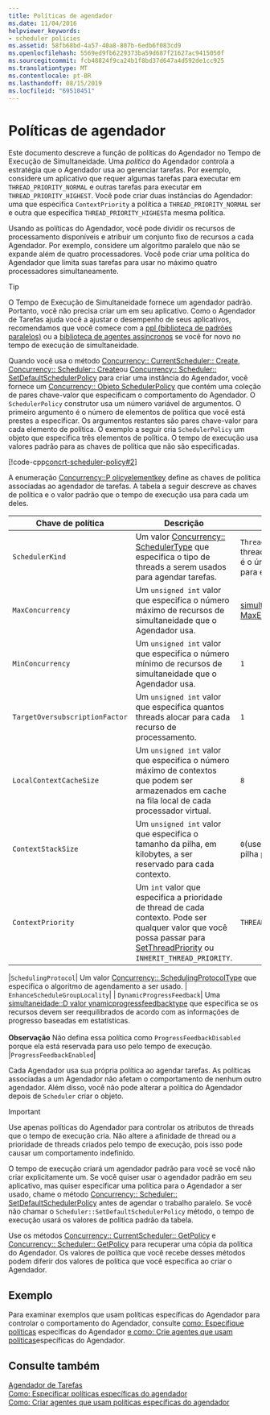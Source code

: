 ```yaml
---
title: Políticas de agendador
ms.date: 11/04/2016
helpviewer_keywords:
- scheduler policies
ms.assetid: 58fb68bd-4a57-40a8-807b-6edb6f083cd9
ms.openlocfilehash: 5569ed9fb6229373ba59d687f21627ac9415050f
ms.sourcegitcommit: fcb48824f9ca24b1f8bd37d647a4d592de1cc925
ms.translationtype: MT
ms.contentlocale: pt-BR
ms.lasthandoff: 08/15/2019
ms.locfileid: "69510451"
---
```

# <a name="scheduler-policies"></a>Políticas de agendador

Este documento descreve a função de políticas do Agendador no Tempo de Execução de Simultaneidade. Uma *política* do Agendador controla a estratégia que o Agendador usa ao gerenciar tarefas. Por exemplo, considere um aplicativo que requer algumas tarefas para executar em `THREAD_PRIORITY_NORMAL` e outras tarefas para executar em `THREAD_PRIORITY_HIGHEST`.  Você pode criar duas instâncias do Agendador: uma que especifica `ContextPriority` a política a `THREAD_PRIORITY_NORMAL` ser e outra que especifica `THREAD_PRIORITY_HIGHEST`a mesma política.

Usando as políticas do Agendador, você pode dividir os recursos de processamento disponíveis e atribuir um conjunto fixo de recursos a cada Agendador. Por exemplo, considere um algoritmo paralelo que não se expande além de quatro processadores. Você pode criar uma política do Agendador que limita suas tarefas para usar no máximo quatro processadores simultaneamente.

> [!TIP]
>  O Tempo de Execução de Simultaneidade fornece um agendador padrão. Portanto, você não precisa criar um em seu aplicativo. Como o Agendador de Tarefas ajuda você a ajustar o desempenho de seus aplicativos, recomendamos que você comece com a [ppl (biblioteca de padrões paralelos)](../../parallel/concrt/parallel-patterns-library-ppl.md) ou a [biblioteca de agentes assíncronos](../../parallel/concrt/asynchronous-agents-library.md) se você for novo no tempo de execução de simultaneidade.

Quando você usa o método [Concurrency:: CurrentScheduler:: Create](reference/currentscheduler-class.md#create), [Concurrency:: Scheduler:: Create](reference/scheduler-class.md#create)ou [Concurrency:: Scheduler:: SetDefaultSchedulerPolicy](reference/scheduler-class.md#setdefaultschedulerpolicy) para criar uma instância do Agendador, você fornece um [Concurrency:: Objeto SchedulerPolicy](../../parallel/concrt/reference/schedulerpolicy-class.md) que contém uma coleção de pares chave-valor que especificam o comportamento do Agendador. O `SchedulerPolicy` construtor usa um número variável de argumentos. O primeiro argumento é o número de elementos de política que você está prestes a especificar. Os argumentos restantes são pares chave-valor para cada elemento de política. O exemplo a seguir cria `SchedulerPolicy` um objeto que especifica três elementos de política. O tempo de execução usa valores padrão para as chaves de política que não são especificadas.

[!code-cpp[concrt-scheduler-policy#2](../../parallel/concrt/codesnippet/cpp/scheduler-policies_1.cpp)]

A enumeração [Concurrency::P olicyelementkey](reference/concurrency-namespace-enums.md#policyelementkey) define as chaves de política associadas ao agendador de tarefas. A tabela a seguir descreve as chaves de política e o valor padrão que o tempo de execução usa para cada um deles.

|Chave de política|Descrição|Valor padrão|
|----------------|-----------------|-------------------|
|`SchedulerKind`|Um valor [Concurrency:: SchedulerType](reference/concurrency-namespace-enums.md#schedulertype) que especifica o tipo de threads a serem usados para agendar tarefas.|`ThreadScheduler`(use threads normais). Esse é o único valor válido para essa chave.|
|`MaxConcurrency`|Um `unsigned int` valor que especifica o número máximo de recursos de simultaneidade que o Agendador usa.|[simultaneidade:: MaxExecutionResources](reference/concurrency-namespace-constants1.md#maxexecutionresources)|
|`MinConcurrency`|Um `unsigned int` valor que especifica o número mínimo de recursos de simultaneidade que o Agendador usa.|`1`|
|`TargetOversubscriptionFactor`|Um `unsigned int` valor que especifica quantos threads alocar para cada recurso de processamento.|`1`|
|`LocalContextCacheSize`|Um `unsigned int` valor que especifica o número máximo de contextos que podem ser armazenados em cache na fila local de cada processador virtual.|`8`|
|`ContextStackSize`|Um `unsigned int` valor que especifica o tamanho da pilha, em kilobytes, a ser reservado para cada contexto.|`0`(use o tamanho de pilha padrão)|
|`ContextPriority`|Um `int` valor que especifica a prioridade de thread de cada contexto. Pode ser qualquer valor que você possa passar para [SetThreadPriority](/windows/win32/api/processthreadsapi/nf-processthreadsapi-setthreadpriority) ou `INHERIT_THREAD_PRIORITY`.|`THREAD_PRIORITY_NORMAL`|

|`SchedulingProtocol`| Um valor [Concurrency:: SchedulingProtocolType](reference/concurrency-namespace-enums.md#schedulingprotocoltype) que especifica o algoritmo de agendamento a ser usado. | `EnhanceScheduleGroupLocality`| | `DynamicProgressFeedback`| Uma [simultaneidade::D valor ynamicprogressfeedbacktype](reference/concurrency-namespace-enums.md#dynamicprogressfeedbacktype) que especifica se os recursos devem ser reequilibrados de acordo com as informações de progresso baseadas em estatísticas.<br /><br /> **Observação** Não defina essa política como `ProgressFeedbackDisabled` porque ela está reservada para uso pelo tempo de execução. |`ProgressFeedbackEnabled`|

Cada Agendador usa sua própria política ao agendar tarefas. As políticas associadas a um Agendador não afetam o comportamento de nenhum outro agendador. Além disso, você não pode alterar a política do Agendador depois de `Scheduler` criar o objeto.

> [!IMPORTANT]
>  Use apenas políticas do Agendador para controlar os atributos de threads que o tempo de execução cria. Não altere a afinidade de thread ou a prioridade de threads criados pelo tempo de execução, pois isso pode causar um comportamento indefinido.

O tempo de execução criará um agendador padrão para você se você não criar explicitamente um. Se você quiser usar o agendador padrão em seu aplicativo, mas quiser especificar uma política para o Agendador a ser usado, chame o método [Concurrency:: Scheduler:: SetDefaultSchedulerPolicy](reference/scheduler-class.md#setdefaultschedulerpolicy) antes de agendar o trabalho paralelo. Se você não chamar o `Scheduler::SetDefaultSchedulerPolicy` método, o tempo de execução usará os valores de política padrão da tabela.

Use os métodos [Concurrency:: CurrentScheduler:: GetPolicy](reference/currentscheduler-class.md#getpolicy) e [Concurrency:: Scheduler:: GetPolicy](reference/scheduler-class.md#getpolicy) para recuperar uma cópia da política do Agendador. Os valores de política que você recebe desses métodos podem diferir dos valores de política que você especifica ao criar o Agendador.

## <a name="example"></a>Exemplo

Para examinar exemplos que usam políticas específicas do Agendador para controlar o comportamento do Agendador, consulte [como: Especifique políticas](../../parallel/concrt/how-to-specify-specific-scheduler-policies.md) específicas do Agendador [e como: Crie agentes que usam políticas](../../parallel/concrt/how-to-create-agents-that-use-specific-scheduler-policies.md)específicas do Agendador.

## <a name="see-also"></a>Consulte também

[Agendador de Tarefas](../../parallel/concrt/task-scheduler-concurrency-runtime.md)<br/>
[Como: Especificar políticas específicas do agendador](../../parallel/concrt/how-to-specify-specific-scheduler-policies.md)<br/>
[Como: Criar agentes que usam políticas específicas do agendador](../../parallel/concrt/how-to-create-agents-that-use-specific-scheduler-policies.md)

